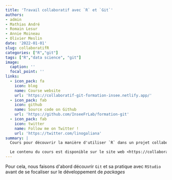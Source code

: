 ```yaml
---
title: 'Travail collaboratif avec `R` et `Git`'
authors:
- admin
- Mathias André
- Romain Lesur
- Annie Moineau
- Olivier Meslin
date: '2022-01-01'
slug: collaboratifR
categories: ["R","git"]
tags: ["R","data science", "git"]
image:
  caption: ''
  focal_point: ''
links:
  - icon_pack: fa
    icon: blog
    name: Course website
    url: 'https://collaboratif-git-formation-insee.netlify.app/'
  - icon_pack: fab
    icon: github
    name: Source code on Github
    url: 'https://github.com/InseeFrLab/formation-git'
  - icon_pack: fab
    icon: twitter
    name: Follow me on Twitter !
    url: 'https://twitter.com/linogaliana'
summary: |
  Cours pour découvrir la manière d'utiliser `R` dans un projet collaboratif avec `Git`. 

  Le contenu du cours est disponible sur le site web <https://collaboratif-git-formation-insee.netlify.app/>. Le code source est disponible sur [le compte `Github` InseeFrLab](https://github.com/InseeFrLab/formation-git) <a href="https://github.com/InseeFrLab/formation-git" class="gitlab"><i class="fab fa-gitlab"></i></a>
---
```




Pour cela, nous faisons d'abord découvrir `Git` et sa pratique avec
`RStudio` avant de se focaliser sur le développement de *packages*